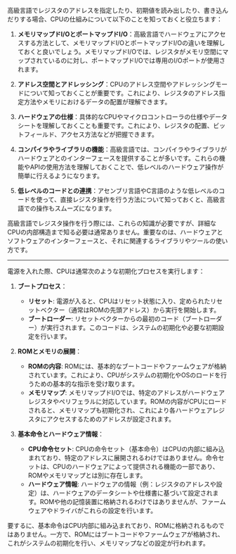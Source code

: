 高級言語でレジスタのアドレスを指定したり、初期値を読み出したり、書き込んだりする場合、CPUの仕組みについて以下のことを知っておくと役立ちます：

1. **メモリマップドI/OとポートマップドI/O**：高級言語でハードウェアにアクセスする方法として、メモリマップドI/OとポートマップドI/Oの違いを理解しておくと良いでしょう。メモリマップドI/Oでは、レジスタがメモリ空間にマップされているのに対し、ポートマップドI/Oでは専用のI/Oポートが使用されます。

2. **アドレス空間とアドレッシング**：CPUのアドレス空間やアドレッシングモードについて知っておくことが重要です。これにより、レジスタのアドレス指定方法やメモリにおけるデータの配置が理解できます。

3. **ハードウェアの仕様**：具体的なCPUやマイクロコントローラの仕様やデータシートを理解しておくことも重要です。これにより、レジスタの配置、ビットフィールド、アクセス方法などが把握できます。

4. **コンパイラやライブラリの機能**：高級言語では、コンパイラやライブラリがハードウェアとのインターフェースを提供することが多いです。これらの機能やAPIの使用方法を理解しておくことで、低レベルのハードウェア操作が簡単に行えるようになります。

5. **低レベルのコードとの連携**：アセンブリ言語やC言語のような低レベルのコードを使って、直接レジスタ操作を行う方法について知っておくと、高級言語での操作もスムーズになります。

高級言語でレジスタ操作を行う際には、これらの知識が必要ですが、詳細なCPUの内部構造まで知る必要は通常ありません。重要なのは、ハードウェアとソフトウェアのインターフェースと、それに関連するライブラリやツールの使い方です。

---

電源を入れた際、CPUは通常次のような初期化プロセスを実行します：

1. **ブートプロセス**：
   - **リセット**: 電源が入ると、CPUはリセット状態に入り、定められたリセットベクター（通常はROMの先頭アドレス）から実行を開始します。
   - **ブートローダー**: リセットベクターからの最初のコード（ブートローダー）が実行されます。このコードは、システムの初期化や必要な初期設定を行います。

2. **ROMとメモリの展開**：
   - **ROMの内容**: ROMには、基本的なブートコードやファームウェアが格納されています。これにより、CPUがシステムの初期化やOSのロードを行うための基本的な指示を受け取ります。
   - **メモリマップ**: メモリマップドI/Oでは、特定のアドレスがハードウェアレジスタやペリフェラルに対応しています。ROMの内容がCPUにロードされると、メモリマップも初期化され、これにより各ハードウェアレジスタにアクセスするためのアドレスが設定されます。

3. **基本命令とハードウェア情報**：
   - **CPU命令セット**: CPUの命令セット（基本命令）はCPUの内部に組み込まれており、特定のアドレスに展開されるわけではありません。命令セットは、CPUのハードウェアによって提供される機能の一部であり、ROMやメモリマップとは別に存在します。
   - **ハードウェア情報**: ハードウェアの情報（例：レジスタのアドレスや設定）は、ハードウェアのデータシートや仕様書に基づいて設定されます。ROMや他の記憶装置に格納されるわけではありませんが、ファームウェアやドライバがこれらの設定を行います。

要するに、基本命令はCPU内部に組み込まれており、ROMに格納されるものではありません。一方で、ROMにはブートコードやファームウェアが格納され、これがシステムの初期化を行い、メモリマップなどの設定が行われます。